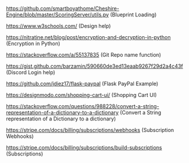 https://github.com/smartboyathome/Cheshire-Engine/blob/master/ScoringServer/utils.py (Blueprint Loading)

https://www.w3schools.com/ (Design help)

https://nitratine.net/blog/post/encryption-and-decryption-in-python (Encryption in Python)

https://stackoverflow.com/a/55137835 (Git Repo name function)

https://gist.github.com/barzamin/590660de3ed13eaab9267f29d2a4c43f (Discord Login help)

https://github.com/jdiez17/flask-paypal (Flask PayPal Example)

https://designmodo.com/shopping-cart-ui/ (Shopping Cart UI)

https://stackoverflow.com/questions/988228/convert-a-string-representation-of-a-dictionary-to-a-dictionary (Convert a String representation of a Dictionary to a dictionary)

https://stripe.com/docs/billing/subscriptions/webhooks (Subscription Webhooks)

https://stripe.com/docs/billing/subscriptions/build-subscriptions (Subscriptions)
